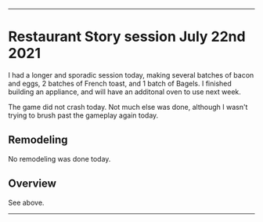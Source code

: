 
***

# Restaurant Story session July 22nd 2021

<!-- I had a usual session today and played for a little over 15 minutes. I made 1 batch of chicken and dumplings, and 3 batches of bacon and eggs today. !-->

I had a longer and sporadic session today, making several batches of bacon and eggs, 2 batches of French toast, and 1 batch of Bagels. I finished building an appliance, and will have an additonal oven to use next week.

The game did not crash today. Not much else was done, although I wasn't trying to brush past the gameplay again today.

## Remodeling

No remodeling was done today.

## Overview

See above.

***
